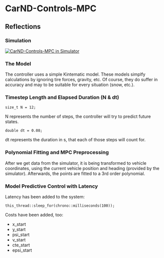 # CarND-Controls-MPC

## Reflections

### Simulation 

[![CarND-Controls-MPC in Simulator](https://www.youtube.com/upload_thumbnail?v=XDN3H4yX0uc&t=hqdefault&ts=1505489719304)](https://youtu.be/XDN3H4yX0uc)

### The Model

The controller uses a simple Kintematic model. These models simplfy calculations by ignoring tire forces, gravity, etc. Of course, they do suffer in accuracy and may to be suitable for every situation (snow, etc.).

### Timestep Length and Elapsed Duration (N & dt)

`size_t N = 12;`

N represents the number of steps, the controller will try to predict future states.

`double dt = 0.08;`

dt represents the duration in s, that each of those steps will count for. 

### Polynomial Fitting and MPC Preprocessing

After we get data from the simulator, it is being transformed to vehicle coordinates, using the current vehicle position and heading (provided by the simulator).
Afterwards, the points are fitted to a 3rd order polynomial.

### Model Predictive Control with Latency

Latency has been added to the system:

`this_thread::sleep_for(chrono::milliseconds(100));`

Costs have been added, too:

* x_start
* y_start
* psi_start
* v_start
* cte_start
* epsi_start




